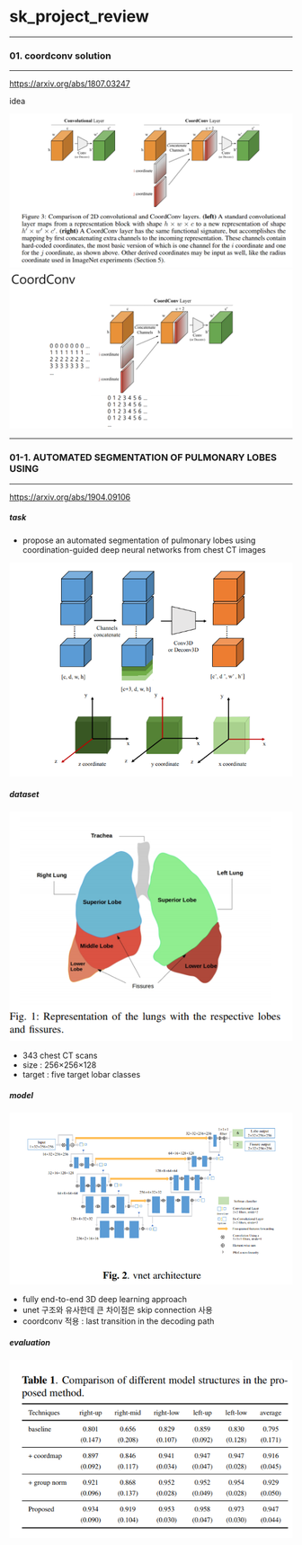 # sk_project_review

---------------------------------------

### 01. coordconv solution

---------------------------------------

https://arxiv.org/abs/1807.03247



idea 


![Alt text](/img/coord1.png)
![Alt text](/img/coord2.png)



---------------------------------------

### 01-1. AUTOMATED SEGMENTATION OF PULMONARY LOBES USING

---------------------------------------

https://arxiv.org/abs/1904.09106


##### task  
* propose an automated segmentation of pulmonary lobes using coordination-guided deep neural networks from chest CT images

![Alt text](/img/coord4.png)


##### dataset

![Alt text](/img/coord3.png)

* 343 chest CT scans
* size : 256×256×128
* target : five target lobar classes


##### model

![Alt text](/img/vnet.png)


* fully end-to-end 3D deep learning approach
* unet 구조와 유사한데 큰 차이점은 skip connection 사용
* coordconv 적용 : last transition in the decoding path


##### evaluation

![Alt text](/img/coord5.png)




































